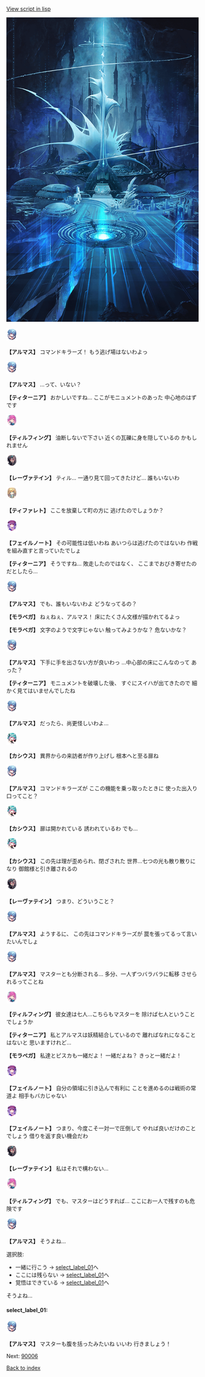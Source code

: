[View script in lisp](../scripts/110150250.txt)

![profound_nolight.png](../images/backgrounds/profound_nolight.png)

<img src="../images/units/3103811.png" alt="3103811.png" height="34"/>

**【アルマス】**
コマンドキラーズ！
もう逃げ場はないわよっ

<img src="../images/units/3103811.png" alt="3103811.png" height="34"/>

**【アルマス】**
…って、いない？

**【ティターニア】**
おかしいですね…
ここがモニュメントのあった
中心地のはずです

<img src="../images/units/3101411.png" alt="3101411.png" height="34"/>

**【ティルフィング】**
油断しないで下さい
近くの瓦礫に身を隠しているの
かもしれません

<img src="../images/units/3100211.png" alt="3100211.png" height="34"/>

**【レーヴァテイン】**
ティル…
一通り見て回ってきたけど…
誰もいないわ

<img src="../images/units/3503211.png" alt="3503211.png" height="34"/>

**【ティファレト】**
ここを放棄して町の方に
逃げたのでしょうか？

<img src="../images/units/3401911.png" alt="3401911.png" height="34"/>

**【フェイルノート】**
その可能性は低いわね
あいつらは逃げたのではないわ
作戦を組み直すと言っていたでしょ

**【ティターニア】**
そうですね…
敗走したのではなく、
ここまでおびき寄せたのだとしたら…

<img src="../images/units/3103811.png" alt="3103811.png" height="34"/>

**【アルマス】**
でも、誰もいないわよ
どうなってるの？

**【モラベガ】**
ねぇねぇ、アルマス！
床にたくさん文様が描かれてるよっ

**【モラベガ】**
文字のようで文字じゃない
触ってみようかな？
危ないかな？

<img src="../images/units/3103811.png" alt="3103811.png" height="34"/>

**【アルマス】**
下手に手を出さない方が良いわっ
…中心部の床にこんなのって
あった？

**【ティターニア】**
モニュメントを破壊した後、
すぐにスイハが出てきたので
細かく見てはいませんでしたね

<img src="../images/units/3103811.png" alt="3103811.png" height="34"/>

**【アルマス】**
だったら、尚更怪しいわよ…

<img src="../images/units/3303111.png" alt="3303111.png" height="34"/>

**【カシウス】**
異界からの来訪者が作り上げし
根本へと至る扉ね

<img src="../images/units/3103811.png" alt="3103811.png" height="34"/>

**【アルマス】**
コマンドキラーズが
ここの機能を乗っ取ったときに
使った出入り口ってこと？

<img src="../images/units/3303111.png" alt="3303111.png" height="34"/>

**【カシウス】**
扉は開かれている
誘われているわ
でも…

<img src="../images/units/3303111.png" alt="3303111.png" height="34"/>

**【カシウス】**
この先は理が歪められ、閉ざされた
世界…七つの光も散り散りになり
御館様と引き離されるの

<img src="../images/units/3100211.png" alt="3100211.png" height="34"/>

**【レーヴァテイン】**
つまり、どういうこと？

<img src="../images/units/3103811.png" alt="3103811.png" height="34"/>

**【アルマス】**
ようするに、
この先はコマンドキラーズが
罠を張ってるって言いたいんでしょ

<img src="../images/units/3103811.png" alt="3103811.png" height="34"/>

**【アルマス】**
マスターとも分断される…
多分、一人ずつバラバラに転移
させられるってことね

<img src="../images/units/3101411.png" alt="3101411.png" height="34"/>

**【ティルフィング】**
彼女達は七人…こちらもマスターを
除けば七人ということでしょうか

**【ティターニア】**
私とアルマスは妖精結合しているので
離ればなれになることはないと
思いますけれど…

**【モラベガ】**
私達とピスカも一緒だよ！
一緒だよね？
きっと一緒だよ！

<img src="../images/units/3401911.png" alt="3401911.png" height="34"/>

**【フェイルノート】**
自分の領域に引き込んで有利に
ことを進めるのは戦術の常道よ
相手もバカじゃない

<img src="../images/units/3401911.png" alt="3401911.png" height="34"/>

**【フェイルノート】**
つまり、今度こそ一対一で圧倒して
やれば良いだけのことでしょう
借りを返す良い機会だわ

<img src="../images/units/3100211.png" alt="3100211.png" height="34"/>

**【レーヴァテイン】**
私はそれで構わない…

<img src="../images/units/3101411.png" alt="3101411.png" height="34"/>

**【ティルフィング】**
でも、マスターはどうすれば…
ここにお一人で残すのも危険です

<img src="../images/units/3103811.png" alt="3103811.png" height="34"/>

**【アルマス】**
そうよね…

選択肢:
- 一緒に行こう → [select_label_01](#select_label_01)へ
- ここには残らない → [select_label_01](#select_label_01)へ
- 覚悟はできている → [select_label_01](#select_label_01)へ

そうよね…

#### select_label_01:

<img src="../images/units/3103811.png" alt="3103811.png" height="34"/>

**【アルマス】**
マスターも腹を括ったみたいね
いいわ
行きましょう！

Next: [90006](90006.md)

[Back to index](index.md)
